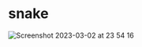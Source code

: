 # snake

![Screenshot 2023-03-02 at 23 54 16](https://user-images.githubusercontent.com/106017493/222578396-4b9ed670-9771-41a9-ac34-5c2e01cab808.png)
